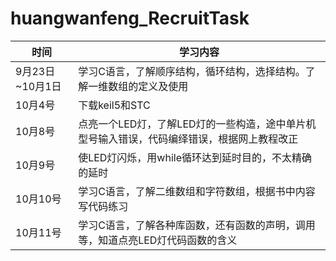 # huangwanfeng_RecruitTask
                                                                                                        
   | 时间 | 学习内容 |  
   | --- | ---|  
   | 9月23日~10月1日 | 学习C语言，了解顺序结构，循环结构，选择结构。了解一维数组的定义及使用 |  
   | 10月4号 | 下载keil5和STC |  
   | 10月8号 | 点亮一个LED灯，了解LED灯的一些构造，途中单片机型号输入错误，代码编绎错误，根据网上教程改正 |    
   | 10月9号 | 使LED灯闪烁，用while循环达到延时目的，不太精确的延时 |   
   | 10月10号 | 学习C语言，了解二维数组和字符数组，根据书中内容写代码练习 |   
   | 10月11号 | 学习C语言，了解各种库函数，还有函数的声明，调用等，知道点亮LED灯代码函数的含义 |  

